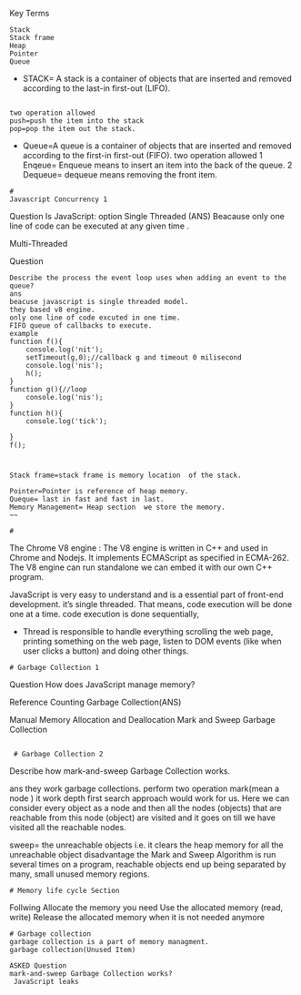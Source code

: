 Key Terms
~~~
Stack
Stack frame
Heap
Pointer
Queue
~~~

* STACK= A stack is a container of objects that are inserted and removed according to the last-in first-out (LIFO).
~~~

two operation allowed
push=push the item into the stack
pop=pop the item out the stack.
~~~

* Queue=A queue is a container of objects that are inserted and removed according to the first-in first-out (FIFO). 
two operation allowed
1 Enqeue=    Enqueue means to insert an item into the back of the queue.
2 Dequeue= dequeue means removing the front item. 
~~~
#
Javascript Concurrency 1
~~~
Question
Is JavaScript:
option
Single Threaded (ANS) Beacause only one line of code can be  executed at any given time .

Multi-Threaded

Question
~~~
Describe the process the event loop uses when adding an event to the queue?
ans 
beacuse javascript is single threaded model.
they based v8 engine.
only one line of code excuted in one time.
FIFO queue of callbacks to execute.
example 
function f(){
    console.log('nit');
    setTimeout(g,0);//callback g and timeout 0 milisecond
    console.log('nis');
    h();
}
function g(){//loop
    console.log('nis');
}
function h(){
    console.log('tick');

}
f();
~~~

# 
~~~
Stack frame=stack frame is memory location  of the stack.

Pointer=Pointer is reference of heap memory.
Queque= last in fast and fast in last.
Memory Management= Heap section  we store the memory.
~~

#
~~~
The Chrome V8 engine :
The V8 engine is written in C++ and used in Chrome and Nodejs.
It implements ECMAScript as specified in ECMA-262.
The V8 engine can run standalone we can embed it with our own C++ program.

JavaScript is very easy to understand and is a essential part of front-end development.
 it’s single threaded. That means, code execution will be done one at a time.
 code execution is done sequentially,

 * Thread is responsible to handle everything
 scrolling the web page,
  printing something on the web page,
   listen to DOM events (like when user clicks a button) and doing other things.
  ~~~
  # Garbage Collection 1
  ~~~
Question
How does JavaScript manage memory?

Reference Counting Garbage Collection(ANS)

Manual Memory Allocation and Deallocation
Mark and Sweep Garbage Collection 
~~~

 # Garbage Collection 2
 ~~~

Describe how mark-and-sweep Garbage Collection works.

ans they work garbage  collections.
perform two operation
mark(mean a node )
it work 
 depth first search approach  would work for us. Here we can consider every object as a node and then all the nodes (objects) that are reachable from this node (object) are visited and it goes on till we have visited all the reachable nodes.

sweep= the unreachable objects i.e. it clears the heap memory for all the unreachable object
 disadvantage
   the Mark and Sweep Algorithm is run several times on a program, reachable objects end up being separated by many, small unused memory regions. 

   ~~~
   # Memory life cycle Section
   ~~~
  Follwing
Allocate the memory you need
Use the allocated memory (read, write)
Release the allocated memory when it is not needed anymore
~~~
# Garbage collection
garbage collection is a part of memory managment.
garbage collection(Unused Item)

ASKED Question
mark-and-sweep Garbage Collection works?
 JavaScript leaks








